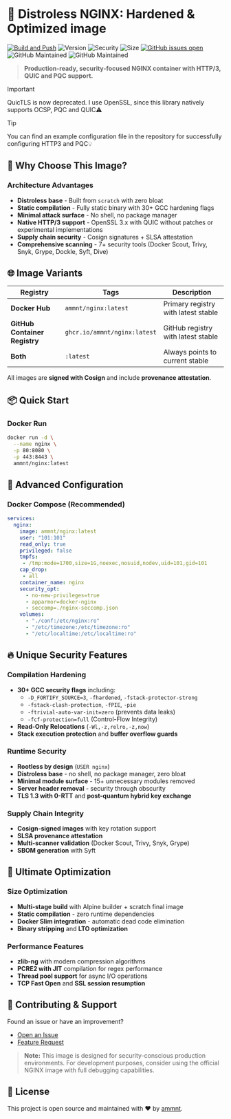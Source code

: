 # 🚀 Distroless NGINX: Hardened & Optimized image

[![Build and Push](https://github.com/ammnt/nginx/actions/workflows/build.yml/badge.svg)](https://github.com/ammnt/nginx/actions/workflows/build.yml)
![Version](https://img.shields.io/github/v/release/ammnt/nginx)
![Security](https://img.shields.io/badge/security-hardened-brightgreen)
![Size](https://img.shields.io/badge/size-ultra--lightweight-blue)
[![GitHub issues open](https://img.shields.io/github/issues/ammnt/nginx.svg)](https://github.com/ammnt/nginx/issues)
![GitHub Maintained](https://img.shields.io/badge/open%20source-yes-orange)
![GitHub Maintained](https://img.shields.io/badge/maintained-yes-yellow)

> **Production-ready, security-focused NGINX container with HTTP/3, QUIC and PQC support.**

> [!IMPORTANT]
> QuicTLS is now deprecated. I use OpenSSL, since this library natively supports OCSP, PQC and QUIC⚠️

> [!TIP]
> You can find an example configuration file in the repository for successfully configuring HTTP3 and PQC💡

## 🎯 Why Choose This Image?

### **Architecture Advantages**
- **Distroless base** - Built from `scratch` with zero bloat
- **Static compilation** - Fully static binary with 30+ GCC hardening flags
- **Minimal attack surface** - No shell, no package manager
- **Native HTTP/3 support** - OpenSSL 3.x with QUIC without patches or experimental implementations
- **Supply chain security** - Cosign signatures + SLSA attestation
- **Comprehensive scanning** - 7+ security tools (Docker Scout, Trivy, Snyk, Grype, Dockle, Syft, Dive)

## 🌐 Image Variants

| Registry | Tags | Description |
|----------|------|-------------|
| **Docker Hub** | `ammnt/nginx:latest` | Primary registry with latest stable |
| **GitHub Container Registry** | `ghcr.io/ammnt/nginx:latest` | GitHub registry with latest stable |
| **Both** | `:latest` | Always points to current stable |

All images are **signed with Cosign** and include **provenance attestation**.

## 📦 Quick Start

### Docker Run
```bash
docker run -d \
  --name nginx \
  -p 80:8080 \
  -p 443:8443 \
  ammnt/nginx:latest
```

## 🔧 Advanced Configuration

### Docker Compose (Recommended)
```yaml
services:
  nginx:
    image: ammnt/nginx:latest
    user: "101:101"
    read_only: true
    privileged: false
    tmpfs:
     - /tmp:mode=1700,size=1G,noexec,nosuid,nodev,uid=101,gid=101
    cap_drop:
     - all
    container_name: nginx
    security_opt:
      - no-new-privileges=true
      - apparmor=docker-nginx
      - seccomp=./nginx-seccomp.json
    volumes:
      - "./conf:/etc/nginx:ro"
      - "/etc/timezone:/etc/timezone:ro"
      - "/etc/localtime:/etc/localtime:ro"
```

## 🔥 Unique Security Features

### **Compilation Hardening**
- **30+ GCC security flags** including:
  - `-D_FORTIFY_SOURCE=3`, `-fhardened`, `-fstack-protector-strong`
  - `-fstack-clash-protection`, `-fPIE`, `-pie`
  - `-ftrivial-auto-var-init=zero` (prevents data leaks)
  - `-fcf-protection=full` (Control-Flow Integrity)
- **Read-Only Relocations** (`-Wl,-z,relro,-z,now`)
- **Stack execution protection** and **buffer overflow guards**

### **Runtime Security**
- **Rootless by design** (`USER nginx`)
- **Distroless base** - no shell, no package manager, zero bloat
- **Minimal module surface** - 15+ unnecessary modules removed
- **Server header removal** - security through obscurity
- **TLS 1.3 with 0-RTT** and **post-quantum hybrid key exchange**

### **Supply Chain Integrity**
- **Cosign-signed images** with key rotation support
- **SLSA provenance attestation**
- **Multi-scanner validation** (Docker Scout, Trivy, Snyk, Grype)
- **SBOM generation** with Syft

## 🚀 Ultimate Optimization

### **Size Optimization**
- **Multi-stage build** with Alpine builder + scratch final image
- **Static compilation** - zero runtime dependencies
- **Docker Slim integration** - automatic dead code elimination
- **Binary stripping** and **LTO optimization**

### **Performance Features**
- **zlib-ng** with modern compression algorithms
- **PCRE2 with JIT** compilation for regex performance
- **Thread pool support** for async I/O operations
- **TCP Fast Open** and **SSL session resumption**

## 🤝 Contributing & Support

Found an issue or have an improvement?
- [Open an Issue](https://github.com/ammnt/nginx/issues/new?template=bug_report.md)
- [Feature Request](https://github.com/ammnt/nginx/issues/new?template=feature_request.md)

> **Note:** This image is designed for security-conscious production environments. For development purposes, consider using the official NGINX image with full debugging capabilities.

## 📄 License

This project is open source and maintained with ❤️ by [ammnt](https://github.com/ammnt).
